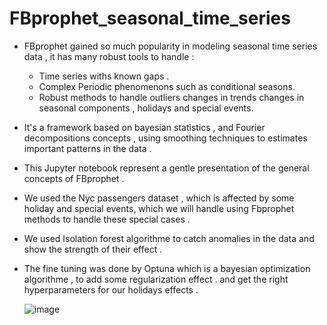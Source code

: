 # FBprophet_seasonal_time_series


- FBprophet gained so much popularity in modeling seasonal time series data , it has many robust tools to handle : 
   - Time series withs known gaps .
   - Complex Periodic phenomenons such as conditional seasons.
   - Robust methods to handle outliers changes in trends changes in seasonal components , holidays and special events.
     
- It's a framework based on bayesian statistics , and Fourier decompositions concepts , using  smoothing techniques to estimates important patterns in the data .
- This Jupyter notebook represent a gentle presentation of the general concepts of FBprophet .
- We used the Nyc passengers dataset , which is affected by some holiday and special events, which we will handle using Fbprophet methods to handle these special cases .
- We used Isolation forest algorithme to catch anomalies in the data and show the strength of their effect .
- The fine tuning was done by Optuna which is a bayesian optimization algorithme , to add some regularization effect . and get the right hyperparameters for our holidays effects .

  ![image](https://github.com/SpaaceCadet/FBprophet_seasonal_time_series/assets/122410192/c5f03f5c-c0ee-4444-a93f-c183bf745c6f)



